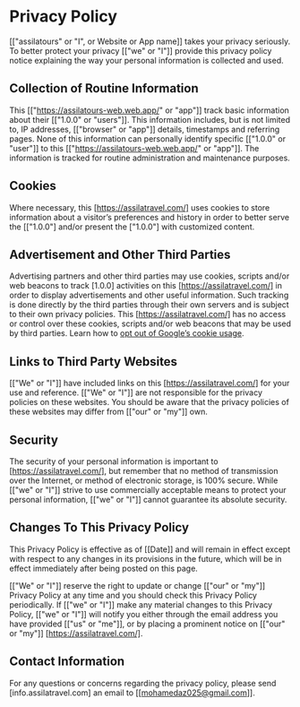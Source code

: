 # Privacy Policy

[["assilatours" or "I", or Website or App name]] takes your privacy seriously. To better protect your privacy [["we" or "I"]] provide this privacy policy notice explaining the way your personal information is collected and used.


## Collection of Routine Information

This [["https://assilatours-web.web.app/" or "app"]] track basic information about their [["1.0.0" or "users"]]. This information includes, but is not limited to, IP addresses, [["browser" or "app"]] details, timestamps and referring pages. None of this information can personally identify specific [["1.0.0" or "user"]] to this [["https://assilatours-web.web.app/" or "app"]]. The information is tracked for routine administration and maintenance purposes.


## Cookies

Where necessary, this [https://assilatravel.com/] uses cookies to store information about a visitor’s preferences and history in order to better serve the [["1.0.0"] and/or present the ["1.0.0"] with customized content.


## Advertisement and Other Third Parties

Advertising partners and other third parties may use cookies, scripts and/or web beacons to track [1.0.0] activities on this [https://assilatravel.com/] in order to display advertisements and other useful information. Such tracking is done directly by the third parties through their own servers and is subject to their own privacy policies. This [https://assilatravel.com/] has no access or control over these cookies, scripts and/or web beacons that may be used by third parties. Learn how to [opt out of Google’s cookie usage](http://www.google.com/privacy_ads.html).


## Links to Third Party Websites

[["We" or "I"]] have included links on this [https://assilatravel.com/] for your use and reference. [["We" or "I"]] are not responsible for the privacy policies on these websites. You should be aware that the privacy policies of these websites may differ from [["our" or "my"]] own.


## Security

The security of your personal information is important to [https://assilatravel.com/], but remember that no method of transmission over the Internet, or method of electronic storage, is 100% secure. While [["we" or "I"]] strive to use commercially acceptable means to protect your personal information, [["we" or "I"]] cannot guarantee its absolute security.


## Changes To This Privacy Policy

This Privacy Policy is effective as of [[Date]] and will remain in effect except with respect to any changes in its provisions in the future, which will be in effect immediately after being posted on this page.

[["We" or "I"]] reserve the right to update or change [["our" or "my"]] Privacy Policy at any time and you should check this Privacy Policy periodically. If [["we" or "I"]] make any material changes to this Privacy Policy, [["we" or "I"]] will notify you either through the email address you have provided [["us" or "me"]], or by placing a prominent notice on [["our" or "my"]] [https://assilatravel.com/].


## Contact Information

For any questions or concerns regarding the privacy policy, please send [info.assilatravel.com] an email to [[mohamedaz025@gmail.com]].

